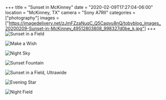 +++
title = "Sunset in McKinney"
date = "2020-02-09T17:27:04-06:00"
location = "McKinney, TX"
camera = "Sony A7RII"
categories = ["photography"]
images = ["https://imagedelivery.net/zJmFZzaNuqC_Q5Caqyu8nQ/tobyblog_images_20200209-Sunset-in-McKinney_49512803808_998327d0be_k.jpg"]
+++
![Sunset in a Field](https://imagedelivery.net/zJmFZzaNuqC_Q5Caqyu8nQ/tobyblog_images_20200209-Sunset-in-McKinney_49512803808_998327d0be_k.jpg/fit=scale-down,w=780,sharpen=1,f=auto,q=0.9,slow-connection-quality=0.3)
<!--more-->

![Make a Wish](https://imagedelivery.net/zJmFZzaNuqC_Q5Caqyu8nQ/tobyblog_images_20200209-Sunset-in-McKinney_49512805733_78b6785762_k.jpg/fit=scale-down,w=780,sharpen=1,f=auto,q=0.9,slow-connection-quality=0.3)

![Night Sky](https://imagedelivery.net/zJmFZzaNuqC_Q5Caqyu8nQ/tobyblog_images_20200209-Sunset-in-McKinney_49513319466_52f6005182_k.jpg/fit=scale-down,w=780,sharpen=1,f=auto,q=0.9,slow-connection-quality=0.3)

![Sunset Fountain](https://imagedelivery.net/zJmFZzaNuqC_Q5Caqyu8nQ/tobyblog_images_20200209-Sunset-in-McKinney_49512804028_4e6b4a1942_k.jpg/fit=scale-down,w=780,sharpen=1,f=auto,q=0.9,slow-connection-quality=0.3)

![Sunset in a Field, Ultrawide](https://imagedelivery.net/zJmFZzaNuqC_Q5Caqyu8nQ/tobyblog_images_20200209-Sunset-in-McKinney_49513320916_5ed2f77372_k.jpg/fit=scale-down,w=780,sharpen=1,f=auto,q=0.9,slow-connection-quality=0.3)

![Evening Star](https://imagedelivery.net/zJmFZzaNuqC_Q5Caqyu8nQ/tobyblog_images_20200209-Sunset-in-McKinney_49512804708_b7f0b0b97b_k.jpg/fit=scale-down,w=780,sharpen=1,f=auto,q=0.9,slow-connection-quality=0.3)

![Night Field](https://imagedelivery.net/zJmFZzaNuqC_Q5Caqyu8nQ/tobyblog_images_20200209-Sunset-in-McKinney_49512802328_15c99abdeb_k.jpg/fit=scale-down,w=780,sharpen=1,f=auto,q=0.9,slow-connection-quality=0.3)
